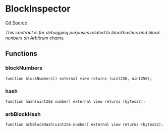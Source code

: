 # BlockInspector
[Git Source](https://github.com//PermissionlessGames/degen-casino/blob/e86eb68c6bd068a7263660f5e592ef4b7868e403/src/BlockInspector.sol)

*This contract is for debugging purposes related to blockhashes and block nunbers on Arbitrum chains.*


## Functions
### blockNumbers


```solidity
function blockNumbers() external view returns (uint256, uint256);
```

### hash


```solidity
function hash(uint256 number) external view returns (bytes32);
```

### arbBlockHash


```solidity
function arbBlockHash(uint256 number) external view returns (bytes32);
```

